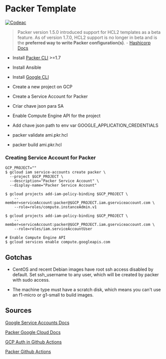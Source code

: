 # Packer Template

[![Codeac](https://static.codeac.io/badges/2-364721742.svg "Codeac")](https://app.codeac.io/github/lariskovski/packer-google-cloud-plataform)

> Packer version 1.5.0 introduced support for HCL2 templates as a beta feature. As of version 1.7.0, HCL2 support is no longer in beta and is the **preferred way to write Packer configuration(s)**. - [Hashicorp Docs](https://www.packer.io/guides/hcl/from-json-v1)

- Install [Packer CLI](https://learn.hashicorp.com/tutorials/packer/get-started-install-cli) >=1.7

- Install Ansible

- Install [Google CLI](https://cloud.google.com/sdk/docs/install#deb)

- Create a new project on GCP

- Create a Service Account for Packer

- Criar chave json para SA

- Enable Compute Engine API  for the project

- Add chave json path to env var GOOGLE_APPLICATION_CREDENTIALS

- packer validate ami.pkr.hcl

- packer build ami.pkr.hcl

### Creating Service Account for Packer

~~~~
GCP_PROJECT=""
$ gcloud iam service-accounts create packer \
  --project $GCP_PROJECT \
  --description="Packer Service Account" \
  --display-name="Packer Service Account"

$ gcloud projects add-iam-policy-binding $GCP_PROJECT \
    --member=serviceAccount:packer@$GCP_PROJECT.iam.gserviceaccount.com \
    --role=roles/compute.instanceAdmin.v1

$ gcloud projects add-iam-policy-binding $GCP_PROJECT \
    --member=serviceAccount:packer@$GCP_PROJECT.iam.gserviceaccount.com \
    --role=roles/iam.serviceAccountUser

# Enable Compute Engine API
$ gcloud services enable compute.googleapis.com
~~~~

## Gotchas

- CentOS and recent Debian images have root ssh access disabled by default. Set ssh_username to any user, which will be created by packer with sudo access.

- The machine type must have a scratch disk, which means you can't use an f1-micro or g1-small to build images.

## Sources

[Google Service Accounts Docs](https://cloud.google.com/docs/authentication/production)

[Packer Google Cloud Docs](https://www.packer.io/docs/builders/googlecompute)

[GCP Auth in Github Actions](https://github.com/google-github-actions/deploy-cloudrun#credentials)

[Packer Github Actions](https://github.com/marketplace/actions/packer-github-actions)